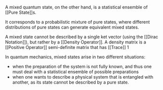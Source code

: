 A mixed quantum state, on the other hand, is a statistical ensemble of [[Pure State]]s. 

It corresponds to a probabilistic mixture of pure states, where different distributions of pure states can generate equivalent mixed states.

A mixed state cannot be described by a single ket vector (using the [[Dirac Notation]]), but rather by a [[Density Operator]]. 
A density matrix is a [[Positive Operator]] semi-definite matrix that has [[Trace]] $1$ 

In quantum mechanics, mixed states arise in two different situations: 
- when the preparation of the system is not fully known, and thus one must deal with a statistical ensemble of possible preparations
- when one wants to describe a physical system that is entangled with another, as its state cannot be described by a pure state. 